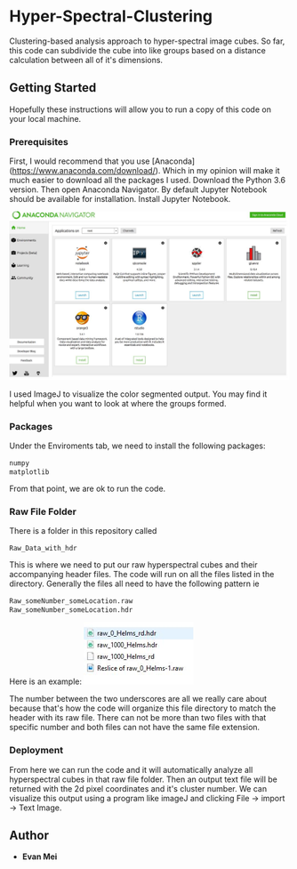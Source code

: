 # Hyper-Spectral-Clustering

Clustering-based analysis approach to hyper-spectral image cubes. So far, this code can subdivide the cube into like groups based on a distance calculation between all of it's dimensions.

## Getting Started

Hopefully these instructions will allow you to run a copy of this code on your local machine. 

### Prerequisites 

First, I would recommend that you use [Anaconda] (https://www.anaconda.com/download/). Which in my opinion will make it much easier to download all the packages I used. Download the Python 3.6 version. Then open Anaconda Navigator. By default Jupyter Notebook should be available for installation. Install Jupyter Notebook.

![](https://github.com/evanmei87/Hyper-Spectral-Clustering/blob/master/ReadMeImages/jupyter%20notebook.JPG)

I used ImageJ to visualize the color segmented output. You may find it helpful when you want to look at where the groups formed.
### Packages

Under the Enviroments tab, we need to install the following packages:
```
numpy
matplotlib
```
From that point, we are ok to run the code.

### Raw File Folder
There is a folder in this repository called
```
Raw_Data_with_hdr
```

This is where we need to put our raw hyperspectral cubes and their accompanying header files. The code will run on all the files listed in the directory. Generally the files all need to have the following pattern ie
```
Raw_someNumber_someLocation.raw
Raw_someNumber_someLocation.hdr
```
Here is an example:
![](https://github.com/evanmei87/Hyper-Spectral-Clustering/blob/master/ReadMeImages/files.JPG)

The number between the two underscores are all we really care about because that's how the code will organize this file directory to match the header with its raw file. There can not be more than two files with that specific number and both files can not have the same file extension. 

### Deployment
From here we can run the code and it will automatically analyze all hyperspectral cubes in that raw file folder. Then an output text file will be returned with the 2d pixel coordinates and it's cluster number. We can visualize this output using a program like imageJ and clicking File -> import -> Text Image. 

## Author
* **Evan Mei**
